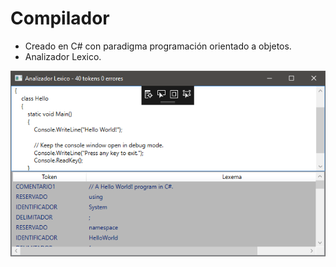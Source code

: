 # Compilador
- Creado en C# con paradigma programación orientado a objetos.
- Analizador Lexico.

![Compilador](https://github.com/AlfredoCU/Compilador/blob/master/Img/Compilador.png)
